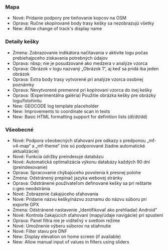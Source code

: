 
### Mapa
- Nové: Pridanie podpory pre tieňovanie kopcov na OSM
- Oprava: Ručne skopírované body trasy kešky sa nezobrazujú všetky
- New: Allow change of track's display name

### Detaily kešky
- Zmena: Zobrazovanie indikátora načítavania v aktivite logu počas prebiehajpceho získavania potrebných údajov
- Oprava: nbsp; nie je posudzované ako medzera v analýze vzorca
- Oprava: Obrázok v logu nazvaný „Obrázok 1“, aj keď sa pridá iba jeden obrázok
- Oprava: Extra body trasy vytvorené pri analýze vzorca osobnej poznámky
- Oprava: Nevytvorené premenné pri kopírovaní vzorca do inej kešky
- Oprava: (Experimentálna galéria) Použitie obrázka kešky pre obrázky logu/fotohintu
- New: GEOCODE log template placeholder
- New: Improvements to coordinate scan in texts
- New: Basic HTML formatting support for definition lists (dl/dt/dd)

### Všeobecné
- Nové: Podpora všeobecných sťahovaní pre odkazy s predponou „mf-v4-map“ a „mf-theme“ (nie sú podporované žiadne automatické aktualizácie)
- Nové: Funkcia údržby preindexuje databázu
- Nové: Automatická optimalizácia výkonu databázy každých 90 dní (preindexovanie)
- Oprava: Spracovanie chýbajúceho povolenia k presnej polohe
- Zmena: Odstránený prepínač jazyka webovej stránky
- Oprava: Odstránené používateľom definované kešky sa pri reštarte c:geo neodstránia
- Nové: Zobrazenie čakajúceho sťahovania
- Nové: Pridanie názvu kešky/názvu zoznamu do názvu súboru pri exporte GPX
- Zmena: Odstránené nastavenie „Identifikovať ako prehliadač Android“
- Nové: Kontrola čakajúcich sťahovaní (mapy/údaje navigácie) pri spustení
- Oprava: Panel filtra nie je viditeľný v svetlom režime
- Nové: Umožnenie výberu súborov na stiahnutie
- Nové: Filter stavu pre DNF
- New: Display elevation on home screen (if available)
- New: Allow manual input of values in filters using sliders
